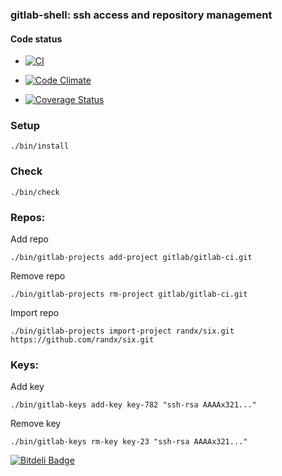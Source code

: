 ### gitlab-shell: ssh access and repository management

#### Code status

* [![CI](http://ci.gitlab.org/projects/4/status?ref=master)](http://ci.gitlab.org/projects/4?ref=master)

* [![Code Climate](https://codeclimate.com/github/gitlabhq/gitlab-shell.png)](https://codeclimate.com/github/gitlabhq/gitlab-shell)

* [![Coverage Status](https://coveralls.io/repos/gitlabhq/gitlab-shell/badge.png?branch=master)](https://coveralls.io/r/gitlabhq/gitlab-shell)


### Setup

    ./bin/install


### Check 

    ./bin/check


### Repos:
 

Add repo

    ./bin/gitlab-projects add-project gitlab/gitlab-ci.git

Remove repo 

    ./bin/gitlab-projects rm-project gitlab/gitlab-ci.git

Import repo 

    ./bin/gitlab-projects import-project randx/six.git https://github.com/randx/six.git


### Keys: 


Add key

    ./bin/gitlab-keys add-key key-782 "ssh-rsa AAAAx321..."

Remove key

    ./bin/gitlab-keys rm-key key-23 "ssh-rsa AAAAx321..."



[![Bitdeli Badge](https://d2weczhvl823v0.cloudfront.net/zzet/gitlab-shell/trend.png)](https://bitdeli.com/free "Bitdeli Badge")

